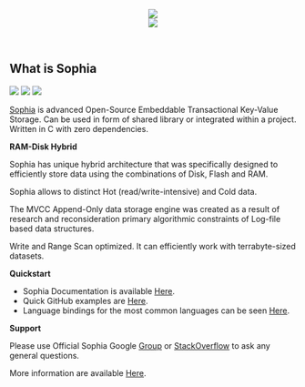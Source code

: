 
<p align="center">
	<a href="http://sphia.org"><img src="http://sophia.systems/sophia.png" /></a><br>
	<a href="http://sphia.org"><img src="http://sophia.systems/logo_title.png" /></a>
</p>

<br>

What is Sophia
--------------
<a href="https://travis-ci.org/pmwkaa/sophia"><img src="https://travis-ci.org/pmwkaa/sophia.svg?branch=master" /></a>
<a href="https://scan.coverity.com/projects/5109"><img src="https://scan.coverity.com/projects/5109/badge.svg" /></a>
<a href="https://coveralls.io/r/pmwkaa/sophia?branch=master"><img src="https://coveralls.io/repos/pmwkaa/sophia/badge.svg?branch=master" /></a>

[Sophia](http://sophia.systems) is advanced Open-Source Embeddable Transactional Key-Value Storage. Can be used in form of shared library or integrated within a project. Written in C with zero dependencies. 

**RAM-Disk Hybrid**

Sophia has unique hybrid architecture that was specifically designed to efficiently store data using the combinations of Disk, Flash and RAM.

Sophia allows to distinct Hot (read/write-intensive) and Cold data.

The MVCC Append-Only data storage engine was created as a result of research and reconsideration primary algorithmic constraints of Log-file based data structures.

Write and Range Scan optimized. It can efficiently work with terrabyte-sized datasets.

**Quickstart**

* Sophia Documentation is available [Here](http://sphia.org/documentation.html).
* Quick GitHub examples are [Here](https://github.com/pmwkaa/sophia/tree/master/example).
* Language bindings for the most common languages can be seen [Here](http://sphia.org/clients.html).

**Support**

Please use Official Sophia Google [Group](http://groups.google.com/group/sophia-database) or [StackOverflow](http://stackoverflow.com/tags/sophia) to ask any general questions.

More information are available [Here](http://sphia.org/community.html).
